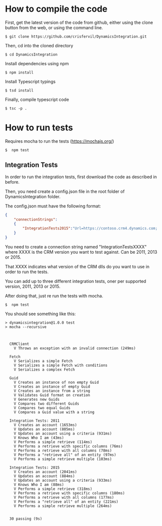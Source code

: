 # How to compile the code
First, get the latest version of the code from github, either using the clone button from the web, or using the command line.
```
$ git clone https://github.com/crisfervil/DynamicsIntegration.git
```
Then, cd into the cloned directory
```
$ cd DynamicsIntegration
```
Install dependencies using npm
```
$ npm install
```
Install Typescript typings
```
$ tsd install
```
Finally, compile typescript code
```
$ tsc -p .
```

# How to run tests
Requires mocha to run the tests (https://mochajs.org/)
```
$  npm test
```
## Integration Tests
In order to run the integration tests, first download the code as described in before.

Then, you need create a config.json file in the root folder of DynamicsIntegration folder.

The config.json must have the following format:
```json
{
	"connectionStrings":
	{
		"IntegrationTests2015":"Url=https://contoso.crm4.dynamics.com; Username=admin@contoso.onmicrosoft.com; Password=YourPassword;"
	}
}

```
You need to create a connection string named "IntegrationTestsXXXX" where XXXX is the CRM version you want to test against. Can be 2011, 2013 or 2015.

That XXXX indicates what version of the CRM dlls do you want to use in order to run the tests.

You can add up to three different integration tests, oner per supported version, 2011, 2013 or 2015.

After doing that, just re run the tests with mocha.
```
$  npm test
```

You should see something like this:
``` console
> dynamicsintegration@1.0.0 test
> mocha --recursive



  CRMClient
    V Throws an exception with an invalid connection (249ms)

  Fetch
    V Serializes a simple Fetch
    V Serializes a simple Fetch with conditions
    V Serializes a complex Fetch

  Guid
    V Creates an instance of non empty Guid
    V Creates an instance of empty Guid
    V Creates an instance from a string
    V Validates Guid format on creation
    V Generates new Guids
    V Compares two different Guids
    V Compares two equal Guids
    V Compares a Guid value with a string

  Integration Tests: 2011
    V Creates an account (1653ms)
    V Updates an account (805ms)
    V Updates an account using a criteria (931ms)
    V Knows Who I am (43ms)
    V Performs a simple retrieve (114ms)
    V Performs a retrieve with specific columns (76ms)
    V Performs a retrieve with all columns (78ms)
    V Performs a "retrieve all" of an entity (97ms)
    V Performs a simple retrieve multiple (103ms)

  Integration Tests: 2015
    V Creates an account (2041ms)
    V Updates an account (884ms)
    V Updates an account using a criteria (933ms)
    V Knows Who I am (88ms)
    V Performs a simple retrieve (318ms)
    V Performs a retrieve with specific columns (180ms)
    V Performs a retrieve with all columns (177ms)
    V Performs a "retrieve all" of an entity (221ms)
    V Performs a simple retrieve multiple (264ms)


  30 passing (9s)
```
